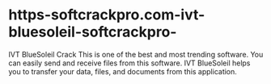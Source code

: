 # https-softcrackpro.com-ivt-bluesoleil-softcrackpro-
IVT BlueSoleil Crack  This is one of the best and most trending software. You can easily send and receive files from this software. IVT BlueSoleil helps you to transfer your data, files, and documents from this application.
